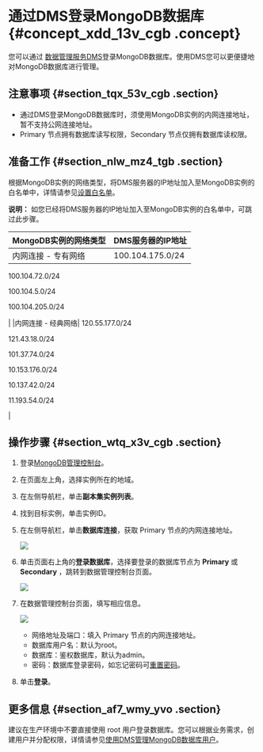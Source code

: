 # 通过DMS登录MongoDB数据库 {#concept_xdd_13v_cgb .concept}

您可以通过 [数据管理服务DMS](https://www.alibabacloud.com/help/zh/doc-detail/47550.htm)登录MongoDB数据库。使用DMS您可以更便捷地对MongoDB数据库进行管理。

## 注意事项 {#section_tqx_53v_cgb .section}

-   通过DMS登录MongoDB数据库时，须使用MongoDB实例的内网连接地址，暂不支持公网连接地址。
-   Primary 节点拥有数据库读写权限，Secondary 节点仅拥有数据库读权限。

## 准备工作 {#section_nlw_mz4_tgb .section}

根据MongoDB实例的网络类型，将DMS服务器的IP地址加入至MongoDB实例的白名单中，详情请参见[设置白名单](intl.zh-CN/副本集快速入门/设置白名单.md#)。

**说明：** 如您已经将DMS服务器的IP地址加入至MongoDB实例的白名单中，可跳过此步骤。

|MongoDB实例的网络类型|DMS服务器的IP地址|
|:-------------|:----------|
|内网连接 - 专有网络| 100.104.175.0/24

 100.104.72.0/24

 100.104.5.0/24

 100.104.205.0/24

 |
|内网连接 - 经典网络| 120.55.177.0/24

 121.43.18.0/24

 101.37.74.0/24

 10.153.176.0/24

 10.137.42.0/24

 11.193.54.0/24

 |

## 操作步骤 {#section_wtq_x3v_cgb .section}

1.  登录[MongoDB管理控制台](https://mongodb.console.aliyun.com/)。
2.  在页面左上角，选择实例所在的地域。
3.  在左侧导航栏，单击**副本集实例列表**。
4.  找到目标实例，单击实例ID。
5.  在左侧导航栏，单击**数据库连接**，获取 Primary 节点的内网连接地址。

    ![](http://static-aliyun-doc.oss-cn-hangzhou.aliyuncs.com/assets/img/6674/156152998534552_zh-CN.png)

6.  单击页面右上角的**登录数据库**，选择要登录的数据库节点为 **Primary** 或 **Secondary** ，跳转到数据管理控制台页面。

    ![](http://static-aliyun-doc.oss-cn-hangzhou.aliyuncs.com/assets/img/6674/156152998513329_zh-CN.png)

7.  在数据管理控制台页面，填写相应信息。

    ![](http://static-aliyun-doc.oss-cn-hangzhou.aliyuncs.com/assets/img/23695/156152998513740_zh-CN.png)

    -   网络地址及端口：填入 Primary 节点的内网连接地址。
    -   数据库用户名：默认为root。
    -   数据库：鉴权数据库，默认为admin。
    -   密码：数据库登录密码，如忘记密码可[重置密码](intl.zh-CN/副本集快速入门/设置密码.md#)。
8.  单击**登录**。

## 更多信息 {#section_af7_wmy_yvo .section}

建议在生产环境中不要直接使用 root 用户登录数据库。您可以根据业务需求，创建用户并分配权限，详情请参见[使用DMS管理MongoDB数据库用户](../intl.zh-CN/用户指南/账号管理/使用DMS管理MongoDB数据库用户.md#)。

